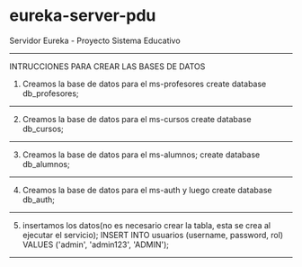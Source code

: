 # eureka-server-pdu
 Servidor Eureka - Proyecto Sistema Educativo


-------------------------------------------------------------------------------------------
INTRUCCIONES PARA CREAR LAS BASES DE DATOS

1. Creamos la base de datos para el ms-profesores
create database db_profesores;

-------------------------------------------------------------------------------------------
2. Creamos la base de datos para el ms-cursos
create database db_cursos;

-------------------------------------------------------------------------------------------
3. Creamos la base de datos para el ms-alumnos;
create database db_alumnos;

-------------------------------------------------------------------------------------------
4. Creamos la base de datos para el ms-auth y luego
   create database db_auth;
   
-------------------------------------------------------------------------------------------
5. insertamos los datos(no es necesario crear la tabla, esta se crea al ejecutar el servicio);
INSERT INTO usuarios (username, password, rol) VALUES ('admin', 'admin123', 'ADMIN');

-------------------------------------------------------------------------------------------
